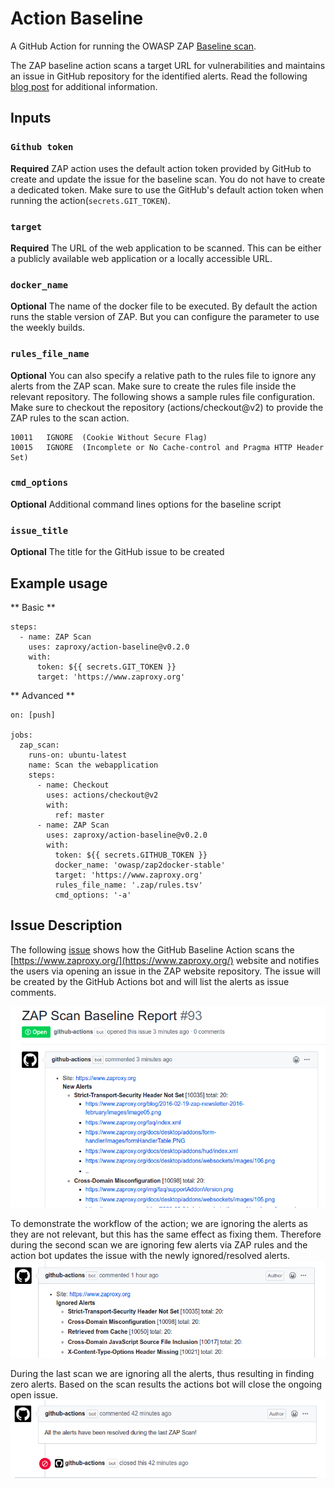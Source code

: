 # Action Baseline

A GitHub Action for running the OWASP ZAP [Baseline scan](https://github.com/zaproxy/zaproxy/wiki/ZAP-Baseline-Scan). 

The ZAP baseline action scans a target URL for vulnerabilities and maintains an issue in GitHub repository for the
identified alerts. Read the following [blog post](https://www.zaproxy.org/blog/2020-04-09-automate-security-testing-with-zap-and-github-actions) 
for additional information.

## Inputs

### `Github token`

**Required** ZAP action uses the default action token provided by GitHub to create and update the issue for the baseline scan.
You do not have to create a dedicated token. Make sure to use the GitHub's default action token when running the action(`secrets.GIT_TOKEN`).

### `target`

**Required** The URL of the web application to be scanned. This can be either a publicly available web application or a locally
accessible URL.

### `docker_name`

**Optional** The name of the docker file to be executed. By default the action runs the stable version of ZAP. But you can 
configure the parameter to use the weekly builds.

### `rules_file_name`

**Optional** You can also specify a relative path to the rules file to ignore any alerts from the ZAP scan. Make sure to create
the rules file inside the relevant repository. The following shows a sample rules file configuration.
Make sure to checkout the repository (actions/checkout@v2) to provide the ZAP rules to the scan action.

```tsv
10011	IGNORE	(Cookie Without Secure Flag)
10015	IGNORE	(Incomplete or No Cache-control and Pragma HTTP Header Set)
``` 

### `cmd_options`

**Optional** Additional command lines options for the baseline script

### `issue_title`

**Optional** The title for the GitHub issue to be created

## Example usage

** Basic **
```
steps:
  - name: ZAP Scan
    uses: zaproxy/action-baseline@v0.2.0
    with:
      token: ${{ secrets.GIT_TOKEN }}
      target: 'https://www.zaproxy.org'
```

** Advanced **

```
on: [push]

jobs:
  zap_scan:
    runs-on: ubuntu-latest
    name: Scan the webapplication
    steps:
      - name: Checkout
        uses: actions/checkout@v2
        with:
          ref: master
      - name: ZAP Scan
        uses: zaproxy/action-baseline@v0.2.0
        with:
          token: ${{ secrets.GITHUB_TOKEN }}
          docker_name: 'owasp/zap2docker-stable'
          target: 'https://www.zaproxy.org'
          rules_file_name: '.zap/rules.tsv'
          cmd_options: '-a'
```

## Issue Description

The following [issue](https://github.com/zaproxy/zaproxy-website/issues/93) shows how the GitHub Baseline Action scans the 
[https://www.zaproxy.org/](https://www.zaproxy.org/) website and notifies the users via opening an issue in the ZAP website repository. 
The issue will be created by the GitHub Actions bot and will list the alerts as issue comments.

[![issue open](./images/zap-issue-1.png)](https://github.com/zaproxy/zaproxy-website/issues/93#issue-597219582)

To demonstrate the workflow of the action; we are ignoring the alerts as they are not relevant, but this has the same effect as fixing them.
Therefore during the second scan we are ignoring few alerts via ZAP rules and the action bot updates the issue with the newly ignored/resolved alerts. 
[![comment with issues resolved](./images/zap-issue-2.png)](https://github.com/zaproxy/zaproxy-website/issues/93#issuecomment-611490632)


During the last scan we are ignoring all the alerts, thus resulting in finding zero alerts. Based on the scan results 
the actions bot will close the ongoing open issue.
[![issue closed](./images/zap-issue-3.png)](https://github.com/zaproxy/zaproxy-website/issues/93#issuecomment-611496321)
